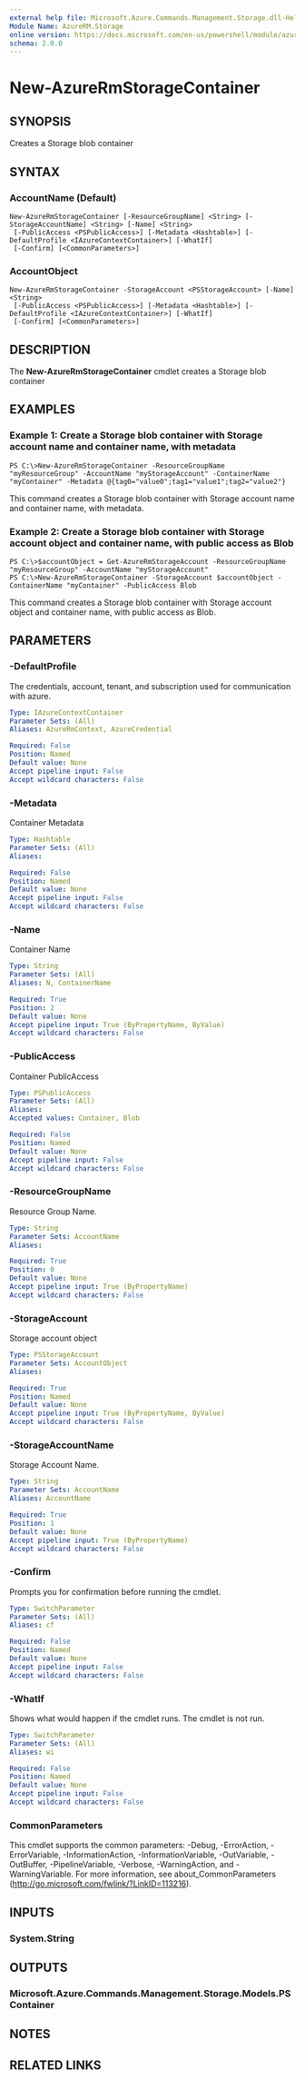 ```yaml
---
external help file: Microsoft.Azure.Commands.Management.Storage.dll-Help.xml
Module Name: AzureRM.Storage
online version: https://docs.microsoft.com/en-us/powershell/module/azurerm.storage/new-azurermstoragecontainer
schema: 2.0.0
---
```


# New-AzureRmStorageContainer

## SYNOPSIS
Creates a Storage blob container

## SYNTAX

### AccountName (Default)
```
New-AzureRmStorageContainer [-ResourceGroupName] <String> [-StorageAccountName] <String> [-Name] <String>
 [-PublicAccess <PSPublicAccess>] [-Metadata <Hashtable>] [-DefaultProfile <IAzureContextContainer>] [-WhatIf]
 [-Confirm] [<CommonParameters>]
```

### AccountObject
```
New-AzureRmStorageContainer -StorageAccount <PSStorageAccount> [-Name] <String>
 [-PublicAccess <PSPublicAccess>] [-Metadata <Hashtable>] [-DefaultProfile <IAzureContextContainer>] [-WhatIf]
 [-Confirm] [<CommonParameters>]
```

## DESCRIPTION
The **New-AzureRmStorageContainer** cmdlet creates a Storage blob container

## EXAMPLES

### Example 1: Create a Storage blob container with Storage account name and container name, with metadata
```
PS C:\>New-AzureRmStorageContainer -ResourceGroupName "myResourceGroup" -AccountName "myStorageAccount" -ContainerName "myContainer" -Metadata @{tag0="value0";tag1="value1";tag2="value2"} 
```

This command creates a Storage blob container with Storage account name and container name, with metadata.

### Example 2: Create a Storage blob container with Storage account object and container name, with public access as Blob
```
PS C:\>$accountObject = Get-AzureRmStorageAccount -ResourceGroupName "myResourceGroup" -AccountName "myStorageAccount"
PS C:\>New-AzureRmStorageContainer -StorageAccount $accountObject -ContainerName "myContainer" -PublicAccess Blob
```

This command creates a Storage blob container with Storage account object and container name, with public access as Blob.

## PARAMETERS

### -DefaultProfile
The credentials, account, tenant, and subscription used for communication with azure.

```yaml
Type: IAzureContextContainer
Parameter Sets: (All)
Aliases: AzureRmContext, AzureCredential

Required: False
Position: Named
Default value: None
Accept pipeline input: False
Accept wildcard characters: False
```

### -Metadata
Container Metadata

```yaml
Type: Hashtable
Parameter Sets: (All)
Aliases: 

Required: False
Position: Named
Default value: None
Accept pipeline input: False
Accept wildcard characters: False
```

### -Name
Container Name

```yaml
Type: String
Parameter Sets: (All)
Aliases: N, ContainerName

Required: True
Position: 2
Default value: None
Accept pipeline input: True (ByPropertyName, ByValue)
Accept wildcard characters: False
```

### -PublicAccess
Container PublicAccess

```yaml
Type: PSPublicAccess
Parameter Sets: (All)
Aliases: 
Accepted values: Container, Blob

Required: False
Position: Named
Default value: None
Accept pipeline input: False
Accept wildcard characters: False
```

### -ResourceGroupName
Resource Group Name.

```yaml
Type: String
Parameter Sets: AccountName
Aliases: 

Required: True
Position: 0
Default value: None
Accept pipeline input: True (ByPropertyName)
Accept wildcard characters: False
```

### -StorageAccount
Storage account object

```yaml
Type: PSStorageAccount
Parameter Sets: AccountObject
Aliases: 

Required: True
Position: Named
Default value: None
Accept pipeline input: True (ByPropertyName, ByValue)
Accept wildcard characters: False
```

### -StorageAccountName
Storage Account Name.

```yaml
Type: String
Parameter Sets: AccountName
Aliases: AccountName

Required: True
Position: 1
Default value: None
Accept pipeline input: True (ByPropertyName)
Accept wildcard characters: False
```

### -Confirm
Prompts you for confirmation before running the cmdlet.

```yaml
Type: SwitchParameter
Parameter Sets: (All)
Aliases: cf

Required: False
Position: Named
Default value: None
Accept pipeline input: False
Accept wildcard characters: False
```

### -WhatIf
Shows what would happen if the cmdlet runs. The cmdlet is not run.

```yaml
Type: SwitchParameter
Parameter Sets: (All)
Aliases: wi

Required: False
Position: Named
Default value: None
Accept pipeline input: False
Accept wildcard characters: False
```

### CommonParameters
This cmdlet supports the common parameters: -Debug, -ErrorAction, -ErrorVariable, -InformationAction, -InformationVariable, -OutVariable, -OutBuffer, -PipelineVariable, -Verbose, -WarningAction, and -WarningVariable. For more information, see about_CommonParameters (http://go.microsoft.com/fwlink/?LinkID=113216).

## INPUTS

### System.String

## OUTPUTS

### Microsoft.Azure.Commands.Management.Storage.Models.PSContainer

## NOTES

## RELATED LINKS

